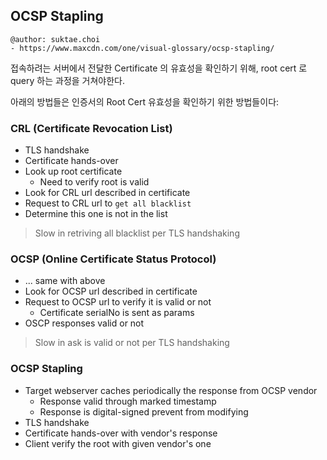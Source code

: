 ## OCSP Stapling

```
@author: suktae.choi
- https://www.maxcdn.com/one/visual-glossary/ocsp-stapling/
```

접속하려는 서버에서 전달한 Certificate 의 유효성을 확인하기 위해, root cert 로 query 하는 과정을 거쳐야한다.

아래의 방법들은 인증서의 Root Cert 유효성을 확인하기 위한 방법들이다:

### CRL (Certificate Revocation List)

- TLS handshake
- Certificate hands-over
- Look up root certificate
  - Need to verify root is valid
- Look for CRL url described in certificate
- Request to CRL url to `get all blacklist`
- Determine this one is not in the list

> Slow in retriving all blacklist per TLS handshaking

### OCSP (Online Certificate Status Protocol)

- ... same with above
- Look for OCSP url described in certificate
- Request to OCSP url to verify it is valid or not
  - Certificate serialNo is sent as params
- OSCP responses valid or not

> Slow in ask is valid or not per TLS handshaking

### OCSP Stapling

- Target webserver caches periodically the response from OCSP vendor
  - Response valid through marked timestamp
  - Response is digital-signed prevent from modifying
- TLS handshake
- Certificate hands-over with vendor's response
- Client verify the root with given vendor's one